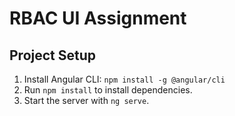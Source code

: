 # RBAC UI Assignment

## Project Setup
1. Install Angular CLI: `npm install -g @angular/cli`
2. Run `npm install` to install dependencies.
3. Start the server with `ng serve`.
